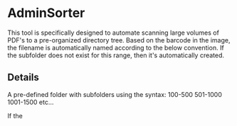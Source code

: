 # AdminSorter
This tool is specifically designed to automate scanning large volumes of PDF's to a pre-organized directory tree.
Based on the barcode in the image, the filename is automatically named according to the below convention.  If the subfolder does not
exist for this range, then it's automatically created.

## Details
A pre-defined folder with subfolders using the syntax:
100-500
501-1000
1001-1500
etc...

If the 
